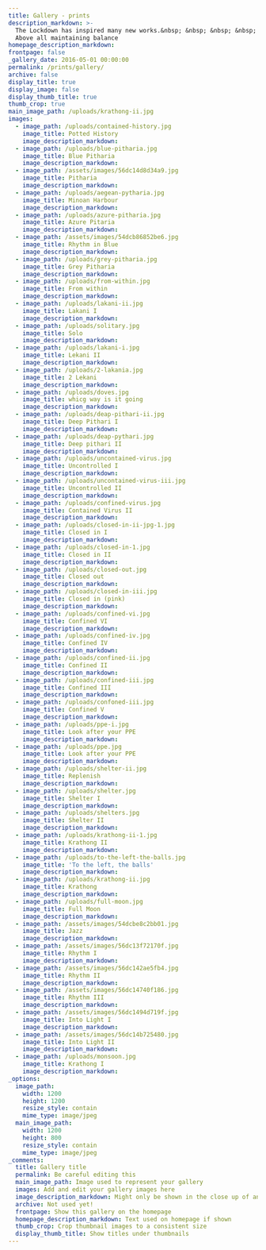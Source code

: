 ```yaml
---
title: Gallery - prints
description_markdown: >-
  The Lockdown has inspired many new works.&nbsp; &nbsp; &nbsp; &nbsp; &nbsp;
  Above all maintaining balance
homepage_description_markdown:
frontpage: false
_gallery_date: 2016-05-01 00:00:00
permalink: /prints/gallery/
archive: false
display_title: true
display_image: false
display_thumb_title: true
thumb_crop: true
main_image_path: /uploads/krathong-ii.jpg
images:
  - image_path: /uploads/contained-history.jpg
    image_title: Potted History
    image_description_markdown:
  - image_path: /uploads/blue-pitharia.jpg
    image_title: Blue Pitharia
    image_description_markdown:
  - image_path: /assets/images/56dc14d8d34a9.jpg
    image_title: Pitharia
    image_description_markdown:
  - image_path: /uploads/aegean-pytharia.jpg
    image_title: Minoan Harbour
    image_description_markdown:
  - image_path: /uploads/azure-pitharia.jpg
    image_title: Azure Pitaria
    image_description_markdown:
  - image_path: /assets/images/54dcb86852be6.jpg
    image_title: Rhythm in Blue
    image_description_markdown:
  - image_path: /uploads/grey-pitharia.jpg
    image_title: Grey Pitharia
    image_description_markdown:
  - image_path: /uploads/from-within.jpg
    image_title: From within
    image_description_markdown:
  - image_path: /uploads/lakani-ii.jpg
    image_title: Lakani I
    image_description_markdown:
  - image_path: /uploads/solitary.jpg
    image_title: Solo
    image_description_markdown:
  - image_path: /uploads/lakani-i.jpg
    image_title: Lekani II
    image_description_markdown:
  - image_path: /uploads/2-lakania.jpg
    image_title: 2 Lekani
    image_description_markdown:
  - image_path: /uploads/doves.jpg
    image_title: whicg way is it going
    image_description_markdown:
  - image_path: /uploads/deap-pithari-ii.jpg
    image_title: Deep Pithari I
    image_description_markdown:
  - image_path: /uploads/deap-pythari.jpg
    image_title: Deep pithari II
    image_description_markdown:
  - image_path: /uploads/uncontained-virus.jpg
    image_title: Uncontrolled I
    image_description_markdown:
  - image_path: /uploads/uncontained-virus-iii.jpg
    image_title: Uncontrolled II
    image_description_markdown:
  - image_path: /uploads/confined-virus.jpg
    image_title: Contained Virus II
    image_description_markdown:
  - image_path: /uploads/closed-in-ii-jpg-1.jpg
    image_title: Closed in I
    image_description_markdown:
  - image_path: /uploads/closed-in-1.jpg
    image_title: Closed in II
    image_description_markdown:
  - image_path: /uploads/closed-out.jpg
    image_title: Closed out
    image_description_markdown:
  - image_path: /uploads/closed-in-iii.jpg
    image_title: Closed in (pink)
    image_description_markdown:
  - image_path: /uploads/confined-vi.jpg
    image_title: Confined VI
    image_description_markdown:
  - image_path: /uploads/confined-iv.jpg
    image_title: Confined IV
    image_description_markdown:
  - image_path: /uploads/confined-ii.jpg
    image_title: Confined II
    image_description_markdown:
  - image_path: /uploads/confined-iii.jpg
    image_title: Confined III
    image_description_markdown:
  - image_path: /uploads/confoned-iii.jpg
    image_title: Confined V
    image_description_markdown:
  - image_path: /uploads/ppe-i.jpg
    image_title: Look after your PPE
    image_description_markdown:
  - image_path: /uploads/ppe.jpg
    image_title: Look after your PPE
    image_description_markdown:
  - image_path: /uploads/shelter-ii.jpg
    image_title: Replenish
    image_description_markdown:
  - image_path: /uploads/shelter.jpg
    image_title: Shelter I
    image_description_markdown:
  - image_path: /uploads/shelters.jpg
    image_title: Shelter II
    image_description_markdown:
  - image_path: /uploads/krathong-ii-1.jpg
    image_title: Krathong II
    image_description_markdown:
  - image_path: /uploads/to-the-left-the-balls.jpg
    image_title: 'To the left, the balls'
    image_description_markdown:
  - image_path: /uploads/krathong-ii.jpg
    image_title: Krathong
    image_description_markdown:
  - image_path: /uploads/full-moon.jpg
    image_title: Full Moon
    image_description_markdown:
  - image_path: /assets/images/54dcbe8c2bb01.jpg
    image_title: Jazz
    image_description_markdown:
  - image_path: /assets/images/56dc13f72170f.jpg
    image_title: Rhythm I
    image_description_markdown:
  - image_path: /assets/images/56dc142ae5fb4.jpg
    image_title: Rhythm II
    image_description_markdown:
  - image_path: /assets/images/56dc14740f186.jpg
    image_title: Rhythm III
    image_description_markdown:
  - image_path: /assets/images/56dc1494d719f.jpg
    image_title: Into Light I
    image_description_markdown:
  - image_path: /assets/images/56dc14b725480.jpg
    image_title: Into Light II
    image_description_markdown:
  - image_path: /uploads/monsoon.jpg
    image_title: Krathong I
    image_description_markdown:
_options:
  image_path:
    width: 1200
    height: 1200
    resize_style: contain
    mime_type: image/jpeg
  main_image_path:
    width: 1200
    height: 800
    resize_style: contain
    mime_type: image/jpeg
_comments:
  title: Gallery title
  permalink: Be careful editing this
  main_image_path: Image used to represent your gallery
  images: Add and edit your gallery images here
  image_description_markdown: Might only be shown in the close up of an image
  archive: Not used yet!
  frontpage: Show this gallery on the homepage
  homepage_description_markdown: Text used on homepage if shown
  thumb_crop: Crop thumbnail images to a consistent size
  display_thumb_title: Show titles under thumbnails
---
```


